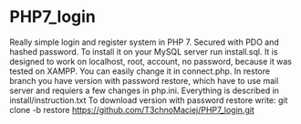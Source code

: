 # PHP7_login
Really simple login and register system in PHP 7. Secured with PDO and hashed password. To install it on your MySQL server run install.sql. It is designed to work on localhost, root, account, no password, because it was tested on XAMPP. You can easily change it in connect.php. In restore branch you have version with password restore, which have to use mail server and requiers a few changes in php.ini. Everything is described in install/instruction.txt
To download version with password restore write:
git clone -b restore https://github.com/T3chnoMaciej/PHP7_login.git
